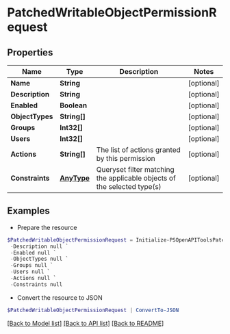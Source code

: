 # PatchedWritableObjectPermissionRequest
## Properties

Name | Type | Description | Notes
------------ | ------------- | ------------- | -------------
**Name** | **String** |  | [optional] 
**Description** | **String** |  | [optional] 
**Enabled** | **Boolean** |  | [optional] 
**ObjectTypes** | **String[]** |  | [optional] 
**Groups** | **Int32[]** |  | [optional] 
**Users** | **Int32[]** |  | [optional] 
**Actions** | **String[]** | The list of actions granted by this permission | [optional] 
**Constraints** | [**AnyType**](.md) | Queryset filter matching the applicable objects of the selected type(s) | [optional] 

## Examples

- Prepare the resource
```powershell
$PatchedWritableObjectPermissionRequest = Initialize-PSOpenAPIToolsPatchedWritableObjectPermissionRequest  -Name null `
 -Description null `
 -Enabled null `
 -ObjectTypes null `
 -Groups null `
 -Users null `
 -Actions null `
 -Constraints null
```

- Convert the resource to JSON
```powershell
$PatchedWritableObjectPermissionRequest | ConvertTo-JSON
```

[[Back to Model list]](../README.md#documentation-for-models) [[Back to API list]](../README.md#documentation-for-api-endpoints) [[Back to README]](../README.md)

